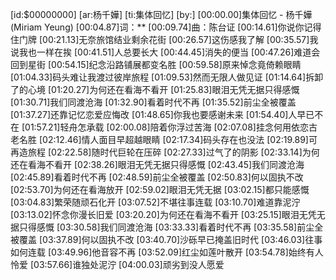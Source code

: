 [id:$00000000]
[ar:杨千嬅]
[ti:集体回忆]
[by:]
[00:00.00]集体回忆 - 杨千嬅 (Miriam Yeung)
[00:04.87]词：**
[00:09.74]曲：陈台证
[00:14.61]你说你记得住门牌
[00:21.13]无奈旅馆结业剩余花街
[00:26.57]这伤感我了解
[00:35.57]我说我也一样在挨
[00:41.51]人总要长大
[00:44.45]消失的便当
[00:47.26]难道会回到星街
[00:54.15]纪念沿路铺展都变名胜
[00:59.58]原来悼念竟倚赖眼睛
[01:04.33]码头难让我渡过彼岸旅程
[01:09.53]然而无限人做见证
[01:14.64]拆卸了的心境
[01:20.27]为何还在看海不看开
[01:25.83]眼泪无凭无据只得感慨
[01:30.71]我们同渡沧海
[01:32.90]看着时代不再
[01:35.52]前尘全被覆盖
[01:37.27]还靠记忆恋爱应悔改
[01:48.65]你我也要感谢未来
[01:54.40]人早已不在
[01:57.21]轻舟怎承载
[02:00.08]陪着你浮过苦海
[02:07.08]挂念何用依恋古老名胜
[02:12.46]情人面目早超越眼睛
[02:17.34]码头存在也没法
[02:19.89]可再造旅程
[02:22.58]随时代巨轮在压碎
[02:27.33]过气了的阴影
[02:33.14]为何还在看海不看开
[02:38.26]眼泪无凭无据只得感慨
[02:43.45]我们同渡沧海
[02:45.89]看着时代不再
[02:48.59]前尘全被覆盖
[02:50.83]何以固执不改
[02:53.70]为何还在看海放开
[02:59.02]眼泪无凭无据
[03:02.15]都只能感慨
[03:04.83]繁荣随顽石化开
[03:07.52]不堪往事连载
[03:10.70]难道靠泥泞
[03:13.02]怀念你漫长旧爱
[03:20.20]为何还在看海不看开
[03:25.15]眼泪无凭无据只得感慨
[03:30.58]我们同渡沧海
[03:33.33]看着时代不再
[03:35.58]前尘全被覆盖
[03:37.89]何以固执不改
[03:40.70]沙砾早已掩盖旧时代
[03:46.03]往事如何连载
[03:49.96]他音容不再
[03:52.09]红尘如莲叶散开
[03:54.78]始终有人怜爱
[03:57.66]谁独处泥泞
[04:00.03]顽劣到没人愿爱
